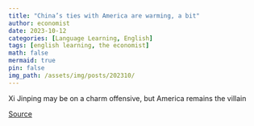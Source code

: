 ```yaml
---
title: "China’s ties with America are warming, a bit"
author: economist
date: 2023-10-12
categories: [Language Learning, English]
tags: [english learning, the economist]
math: false
mermaid: true
pin: false
img_path: /assets/img/posts/202310/
---
```




Xi Jinping may be on a charm offensive, but America remains the villain






[Source](https://www.economist.com/china/2023/10/12/chinas-ties-with-america-are-warming-a-bit)



